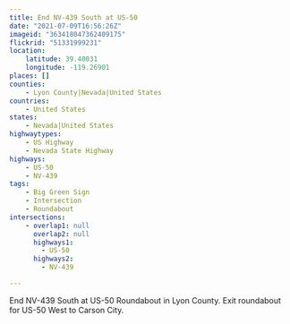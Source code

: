 ```yaml
---
title: End NV-439 South at US-50
date: "2021-07-09T16:56:26Z"
imageid: "363418047362409175"
flickrid: "51331999231"
location:
    latitude: 39.40031
    longitude: -119.26901
places: []
counties:
    - Lyon County|Nevada|United States
countries:
    - United States
states:
    - Nevada|United States
highwaytypes:
    - US Highway
    - Nevada State Highway
highways:
    - US-50
    - NV-439
tags:
    - Big Green Sign
    - Intersection
    - Roundabout
intersections:
    - overlap1: null
      overlap2: null
      highways1:
        - US-50
      highways2:
        - NV-439

---
```

End NV-439 South at US-50 Roundabout in Lyon County.  Exit roundabout for US-50 West to Carson City.
